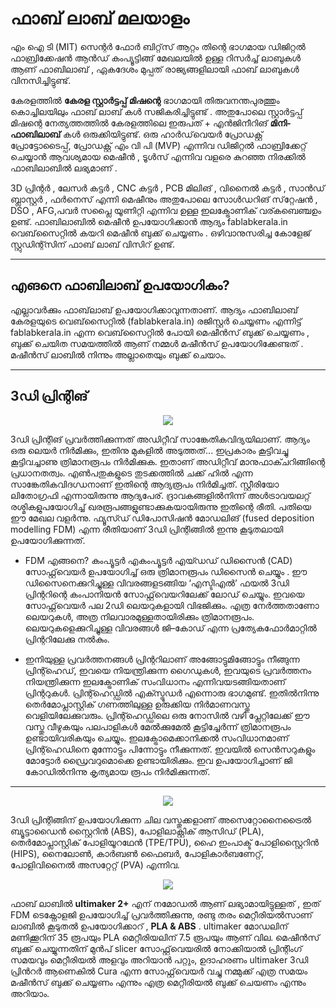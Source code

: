 # ഫാബ് ലാബ് മലയാളം 

എം ഐ ടി (MIT) സെന്റർ ഫോർ ബിറ്റ്‌സ് ആറ്റം തിന്റെ ഭാഗമായ ഡിജിറ്റൽ ഫാബ്രിക്കേഷൻ ആൻഡ് കംപ്യൂട്ടിങ്ങ് മേഖലയിൽ ഉള്ള റിസർച്ച് ലാബുകൾ ആണ് ഫാബിലാബ് , ഏകദേശം മുപ്പത് രാജ്യങ്ങളിലായി ഫാബ് ലാബുകൾ വിനസിച്ചിട്ടുണ്ട്. 

കേരളത്തിൽ **കേരള സ്റ്റാർട്ടപ്പ് മിഷന്റെ** ഭാഗമായി തിരുവനന്തപുരത്തും കൊച്ചിലയിലും ഫാബ് ലാബ് കൾ സജികരിച്ചിട്ടുണ്ട് . അതുപോലെ സ്റ്റാർട്ടപ്പ് മിഷന്റെ നേത്യത്തത്തിൽ കേരളത്തിലെ ഇരുപത് + എൻജിനീറിങ് **മിനി-ഫാബിലാബ്** കൾ ഒരുക്കിയിട്ടുണ്ട്. 
ഒരു ഹാർഡ്‌വെയർ പ്രോഡക്റ്റ് പ്രോട്ടോടൈപ്പ്, പ്രോഡക്റ്റ് എം വി പി (MVP) എന്നിവ ഡിജിറ്റൽ ഫാബ്രിക്കേറ്റ് ചെയ്യാൻ ആവശ്യമായ മെഷീൻ , ടൂൾസ് എന്നിവ വളരെ കുറഞ്ഞ നിരക്കിൽ ഫാബിലാബിൽ ലഭ്യമാണ് .

3D പ്രിന്റർ , ലേസർ കട്ടർ , CNC കട്ടർ , PCB മിലിങ് , വിനൈൽ കട്ടർ , സാൻഡ് ബ്ലാസ്റ്റർ , ഫർനെസ് എന്നി മെഷീനും അതുപോലെ സോൾഡറിങ് സ്‌റ്റേഷൻ , DSO , AFG,പവർ സപ്ലൈ യൂണിറ്റി എന്നിവ ഉള്ള ഇലക്ട്രോണിക് വര്കബെഞ്ചഉം ഉണ്ട്. 
ഫാബിലാബിൽ മെഷീൻ ഉപയോഗിക്കാൻ ആദ്യം fablabkerala.in വെബ്‌സൈറ്റിൽ കയറി മെഷീൻ ബുക്ക് ചെയ്യണം . ഒഴിവാനുസരിച്ച കോളേജ് സ്റ്റുഡിന്റ്സിന് ഫാബ് ലാബ് വിസിറ് ഉണ്ട്.

***

## എങനെ ഫാബിലാബ്  ഉപയോഗികം? 

എല്ലാവർക്കും ഫാബ്‌ലാബ്  ഉപയോഗിക്കാവുന്നതാണ്. ആദ്യം ഫാബിലാബ് കേരളയുടെ വെബ്‌സൈറ്റിൽ (fablabkerala.in)  രജിസ്റ്റർ ചെയ്യണം എന്നിട്ട്   fablabkerala.in  എന്ന വെബ്‌സൈറ്റിൽ  പോയി മെഷീൻസ്  ബുക്ക്‌ ചെയ്യണം ,  ബുക്ക്‌ ചെയിത സമയത്തിൽ ആണ്  നമ്മൾ  മഷീൻസ്  ഉപയോഗിക്കേണ്ടത് . മഷീൻസ്  ലാബിൽ നിന്നും അല്ലാതെയും ബുക്ക്‌ ചെയാം.  

***

## 3ഡി  പ്രിന്റിങ് 

<p align="center"><img src="http://archive.fabacademy.org/2018/labs/fablabkochi/students/salman-faris/images/week6/001.png"> </p>


3ഡി പ്രിന്റിങ് പ്രവർത്തിക്കുന്നത് അഡിറ്റീവ് സാങ്കേതികവിദ്യയിലാണ്. ആദ്യം ഒരു ലെയർ നിർമിക്കും, ഇതിനു മുകളിൽ അടുത്തത്... ഇപ്രകാരം കൂട്ടിവച്ചു കൂട്ടിവച്ചാണു ത്രിമാനരൂപം നിർമിക്കുക. ഇതാണ് അഡിറ്റീവ് മാനുഫാക്ചറിങ്ങിന്റെ പ്രധാനതത്വം. എൺപതുകളുടെ തുടക്കത്തിൽ ചക്ക് ഹിൽ എന്ന സാങ്കേതികവിദഗ്ധനാണ് ഇതിന്റെ ആദ്യരൂപം നിർമിച്ചത്. സ്റ്റീരിയോ ലിതോഗ്രഫി എന്നായിരുന്നു ആദ്യപേര്. ദ്രാവകങ്ങളിൽനിന്ന് അൾട്രാവയലറ്റ് രശ്മികളുപയോഗിച്ച് ഖരരൂപങ്ങളുണ്ടാക്കുകയായിരുന്നു ഇതിന്റെ രീതി. പതിയെ ഈ മേഖല വളർന്നു. ഫ്യൂസ്ഡ് ഡിപോസിഷൻ മോ‍ഡലിങ് (fused deposition modelling FDM) എന്ന രീതിയാണ് 3ഡി പ്രിന്റിങ്ങിൽ ഇന്നു കൂടുതലായി ഉപയോഗിക്കുന്നത്.

- FDM എങ്ങനെ? 
  കംപ്യൂട്ടർ എകംപ്യൂട്ടർ എയ്ഡഡ് ഡിസൈൻ (CAD) സോഫ്റ്റ്‌വെയർ ഉപയോഗിച്ച് ഒരു ത്രിമാനരൂപം ഡിസൈൻ ചെയ്യും .
  ഈ ഡിസൈനെക്കുറിച്ചുള്ള വിവരങ്ങളടങ്ങിയ ‘എസ്ടിഎൽ’ ഫയൽ 3ഡി പ്രിന്ററിന്റെ കംപാനിയൻ സോഫ്റ്റ്‌വെയറിലേക്ക് ലോഡ് ചെയ്യും. ഇവയെ സോഫ്റ്റ്‌വെയർ പല 2ഡി ലെയറുകളായി വിഭജിക്കും. എത്ര നേർത്തതാണോ ലെയറുകൾ, അത്ര നിലവാരമുള്ളതായിരിക്കും ത്രിമാനരൂപം. ലെയറുകളെക്കുറിച്ചുള്ള വിവരങ്ങൾ ജി–കോഡ‍് എന്ന പ്രത്യേകഫോർമാറ്റിൽ പ്രിന്ററിലേക്കു നൽകും. 

- ഇനിയുള്ള പ്രവർത്തനങ്ങൾ പ്രിന്ററിലാണ് 
അങ്ങോട്ടുമിങ്ങോട്ടും നീങ്ങുന്ന പ്രിന്റ്ഹെഡ്, ഇവയെ നിയന്ത്രിക്കുന്ന ഗൈഡുകൾ, ഇവയുടെ പ്രവർത്തനം നിയന്ത്രിക്കുന്ന ഇലക്ട്രോണിക് സംവിധാനം എന്നിവയടങ്ങിയതാണ് പ്രിന്ററുകൾ‌. പ്രിന്റ്ഹെഡ്ഡിൽ എക്സ്ട്രൂഡർ എന്നൊരു ഭാഗമുണ്ട്. ഇതിൽനിന്നു തെർമോപ്ലാസ്റ്റിക് ഗണത്തിലുള്ള ഉരുക്കിയ നിർമാണവസ്തു വെളിയിലേക്കുവരും. പ്രിന്റ്ഹെഡ്ഡിലെ ഒരു നോസിൽ വഴി പ്ലേറ്റിലേക്ക് ഈ വസ്തു വീഴുകയും പലപാളികൾ മേൽക്കുമേൽ കൂട്ടിച്ചേർന്ന് ത്രിമാനരൂപം ഉണ്ടായിവരികയും ചെയ്യും. ഇലക്ട്രോമെക്കാനിക്കൽ സംവിധാനമാണ് പ്രിന്റ്ഹെഡിനെ മുന്നോട്ടും പിന്നോട്ടും നീക്കുന്നത്. ഇവയിൽ സെൻസറുകളും മോട്ടോർ ഡ്രൈവറുമൊക്കെ ഉണ്ടായിരിക്കും. ഇവ ഉപയോഗിച്ചാണ് ജി കോഡിൽനിന്നു കൃത്യമായ രൂപം നിർമിക്കുന്നത്.

***


<p align="center"><img src="http://archive.fabacademy.org/2018/labs/fablabkochi/students/salman-faris/images/week6/003.png"> </p>

3ഡി പ്രിന്റിങ്ങിന് ഉപയോഗിക്കുന്ന ചില വസ്തുക്കളാണ് അസെറ്റോനൈട്രൈൽ ബ്യൂട്ടാഡൈൻ സ്റ്റൈറിൻ (ABS), പോളിലാക്റ്റിക് ആസിഡ് (PLA), തെർമോപ്ലാസ്റ്റിക് പോളിയൂറഥേൻ (TPE/TPU), ഹൈ ഇംപാക്ട് പോളിസ്റ്റൈറിൻ (HIPS), നൈലോൺ, കാർബൺ ഫൈബർ, പോളികാർബണേറ്റ്, പോളിവിനൈൽ അസറ്റേറ്റ് (PVA) എന്നിവ.

<p align="center"><img src="https://www.3dhubs.com/s3fs-public/styles/printer_main_picture/public/printer-ultimaker.png"> </p>

ഫാബ് ലാബിൽ **ultimaker 2+** എന് നമോഡൽ  ആണ് ലഭ്യാമായിട്ടുള്ളത് ,  ഇത് FDM  ടെക്നോളജി ഉപയോഗിച്ച്  പ്രവർത്തിക്കുന്നു,  രണ്ടു തരം മെറ്റീരിയൽസാണ് ലാബിൽ കൂടുതൽ ഉപയോഗിക്കാറ് ,  **PLA &  ABS** . ultimaker മോഡലിന്  മണിക്കൂറിന്  35 രൂപയും PLA മെറ്റീരിയലിന് 7.5 രൂപയും ആണ്  വില.  മെഷീൻസ് ബുക്ക്‌ ചെയ്യുന്നതിന് മുൻപ് slicer സോഫ്റ്റ്‌വെയരിൽ നോക്കിയാൽ  പ്രിന്റിംഗ് സമയവും മെറ്റീരിയൽ അളവും അറിയാൻ പറ്റും,  ഉദാഹരണം ultimaker  3ഡി  പ്രിൻറർ ആണെകിൽ  Cura  എന്ന സോഫ്റ്റ്‌വെയർ വച്ചു നമ്മുക്ക് എത്ര സമയം മഷീൻസ്  ബുക്ക്‌ ചെയ്യണം എന്നും എത്ര മെറ്റീരിയൽ ബുക്ക്‌ ചെയണം എന്നും അറിയാം.
